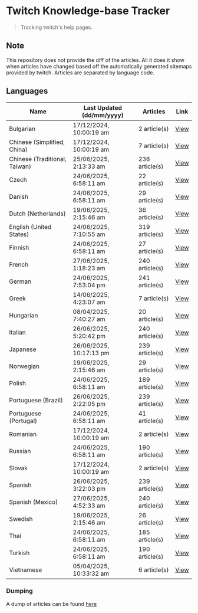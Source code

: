 # Twitch Knowledge-base Tracker
> Tracking twitch's help pages. 

## Note
This repository does not provide the diff of the articles. All it does it show when articles have changed based
off the automatically generated sitemaps provided by twitch. Articles are separated by language code.

## Languages

| Name                          | Last Updated (dd/mm/yyyy) | Articles       | Link                   |
|-------------------------------|---------------------------|----------------|------------------------|
| Bulgarian                     | 17/12/2024, 10:00:19 am   | 2 article(s)   | [View](docs/bg.md)     |
| Chinese (Simplified, China)   | 17/12/2024, 10:00:19 am   | 7 article(s)   | [View](docs/zh_CN.md)  |
| Chinese (Traditional, Taiwan) | 25/06/2025, 2:13:33 am    | 236 article(s) | [View](docs/zh_TW.md)  |
| Czech                         | 24/06/2025, 6:58:11 am    | 22 article(s)  | [View](docs/cs.md)     |
| Danish                        | 24/06/2025, 6:58:11 am    | 29 article(s)  | [View](docs/da.md)     |
| Dutch (Netherlands)           | 19/06/2025, 2:15:46 am    | 36 article(s)  | [View](docs/nl_NL.md)  |
| English (United States)       | 24/06/2025, 7:10:55 am    | 319 article(s) | [View](docs/en_US.md)  |
| Finnish                       | 24/06/2025, 6:58:11 am    | 27 article(s)  | [View](docs/fi.md)     |
| French                        | 27/06/2025, 1:18:23 am    | 240 article(s) | [View](docs/fr.md)     |
| German                        | 24/06/2025, 7:53:04 pm    | 241 article(s) | [View](docs/de.md)     |
| Greek                         | 14/06/2025, 4:23:07 am    | 7 article(s)   | [View](docs/el.md)     |
| Hungarian                     | 08/04/2025, 7:40:27 am    | 20 article(s)  | [View](docs/hu.md)     |
| Italian                       | 26/06/2025, 5:20:42 pm    | 240 article(s) | [View](docs/it.md)     |
| Japanese                      | 26/06/2025, 10:17:13 pm   | 239 article(s) | [View](docs/ja.md)     |
| Norwegian                     | 19/06/2025, 2:15:46 am    | 29 article(s)  | [View](docs/no.md)     |
| Polish                        | 24/06/2025, 6:58:11 am    | 189 article(s) | [View](docs/pl.md)     |
| Portuguese (Brazil)           | 26/06/2025, 2:22:05 pm    | 239 article(s) | [View](docs/pt_BR.md)  |
| Portuguese (Portugal)         | 24/06/2025, 6:58:11 am    | 41 article(s)  | [View](docs/pt_PT.md)  |
| Romanian                      | 17/12/2024, 10:00:19 am   | 2 article(s)   | [View](docs/ro.md)     |
| Russian                       | 24/06/2025, 6:58:11 am    | 190 article(s) | [View](docs/ru.md)     |
| Slovak                        | 17/12/2024, 10:00:19 am   | 2 article(s)   | [View](docs/sk.md)     |
| Spanish                       | 26/06/2025, 3:22:03 pm    | 239 article(s) | [View](docs/es.md)     |
| Spanish (Mexico)              | 27/06/2025, 4:52:33 am    | 240 article(s) | [View](docs/es_MX.md)  |
| Swedish                       | 19/06/2025, 2:15:46 am    | 26 article(s)  | [View](docs/sv.md)     |
| Thai                          | 24/06/2025, 6:58:11 am    | 185 article(s) | [View](docs/th.md)     |
| Turkish                       | 24/06/2025, 6:58:11 am    | 190 article(s) | [View](docs/tr.md)     |
| Vietnamese                    | 05/04/2025, 10:33:32 am   | 6 article(s)   | [View](docs/vi.md)     |

### Dumping
A dump of articles can be found [here](docs/RAW.md)